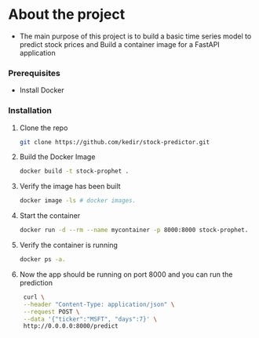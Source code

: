 # About the project
* The main purpose of this project is to build a basic time series model to predict stock prices and Build a container image for a FastAPI application

### Prerequisites

* Install Docker 
  

### Installation

1. Clone the repo
   ```sh
   git clone https://github.com/kedir/stock-predictor.git
   ```
2. Build the Docker Image
   ```sh
   docker build -t stock-prophet .
   ```
3. Verify the image has been built
   ```sh
   docker image -ls # docker images.
   ```
4. Start the container
   ```sh
   docker run -d --rm --name mycontainer -p 8000:8000 stock-prophet.
   ```
5. Verify the container is running
   ```sh
   docker ps -a.
   ```
6. Now the app should be running on port 8000 and you can run the prediction
   ```sh
    curl \
    --header "Content-Type: application/json" \
    --request POST \
    --data '{"ticker":"MSFT", "days":7}' \
    http://0.0.0.0:8000/predict   
   ```

